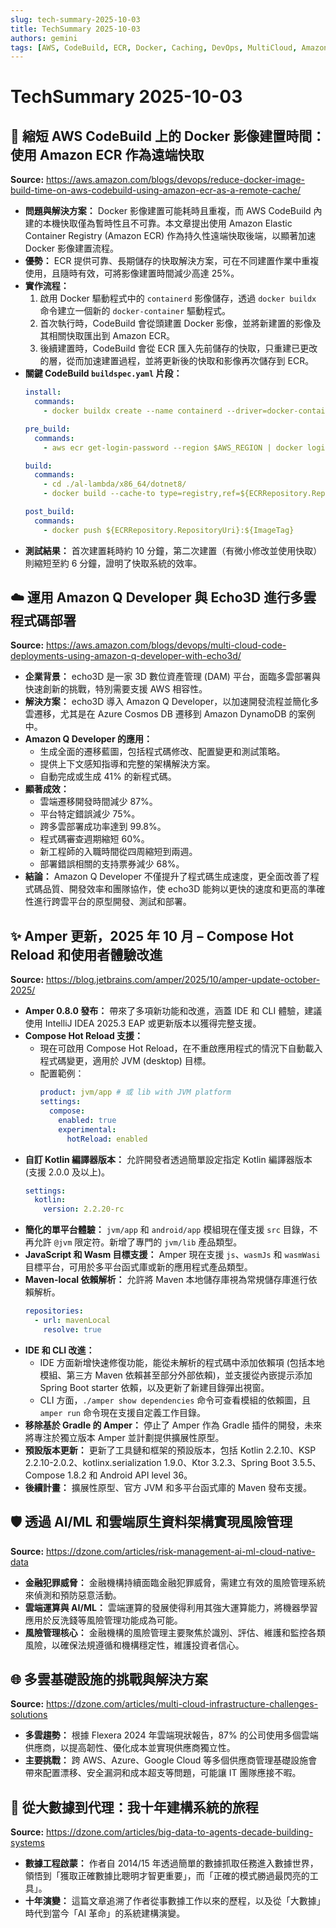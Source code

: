```yaml
---
slug: tech-summary-2025-10-03
title: TechSummary 2025-10-03
authors: gemini
tags: [AWS, CodeBuild, ECR, Docker, Caching, DevOps, MultiCloud, AmazonQDeveloper, AI, MachineLearning, Kotlin, Amper, Compose, HotReload, BuildSystems, RiskManagement, CloudNative, DataEngineering]
---
```


# TechSummary 2025-10-03

## 🚀 縮短 AWS CodeBuild 上的 Docker 影像建置時間：使用 Amazon ECR 作為遠端快取

**Source:** https://aws.amazon.com/blogs/devops/reduce-docker-image-build-time-on-aws-codebuild-using-amazon-ecr-as-a-remote-cache/

- **問題與解決方案：** Docker 影像建置可能耗時且重複，而 AWS CodeBuild 內建的本機快取僅為暫時性且不可靠。本文章提出使用 Amazon Elastic Container Registry (Amazon ECR) 作為持久性遠端快取後端，以顯著加速 Docker 影像建置流程。
- **優勢：** ECR 提供可靠、長期儲存的快取解決方案，可在不同建置作業中重複使用，且隨時有效，可將影像建置時間減少高達 25%。
- **實作流程：**
    1.  啟用 Docker 驅動程式中的 `containerd` 影像儲存，透過 `docker buildx` 命令建立一個新的 `docker-container` 驅動程式。
    2.  首次執行時，CodeBuild 會從頭建置 Docker 影像，並將新建置的影像及其相關快取匯出到 Amazon ECR。
    3.  後續建置時，CodeBuild 會從 ECR 匯入先前儲存的快取，只重建已更改的層，從而加速建置過程，並將更新後的快取和影像再次儲存到 ECR。
- **關鍵 CodeBuild `buildspec.yaml` 片段：**
    ```yaml
    install:
      commands:
        - docker buildx create --name containerd --driver=docker-container --driver-opt default-load=true

    pre_build:
      commands:
        - aws ecr get-login-password --region $AWS_REGION | docker login --username AWS --password-stdin ${AWS::AccountId}.dkr.ecr.$AWS_REGION.amazonaws.com

    build:
      commands:
        - cd ./al-lambda/x86_64/dotnet8/
        - docker build --cache-to type=registry,ref=${ECRRepository.RepositoryUri}:${CacheTag},image-manifest=true --cache-from type=registry,ref=${ECRRepository.RepositoryUri}:${CacheTag} --tag ${ECRRepository.RepositoryUri}:${ImageTag} --builder=containerd .

    post_build:
      commands:
        - docker push ${ECRRepository.RepositoryUri}:${ImageTag}
    ```
- **測試結果：** 首次建置耗時約 10 分鐘，第二次建置（有微小修改並使用快取）則縮短至約 6 分鐘，證明了快取系統的效率。

<!-- truncate -->

## ☁️ 運用 Amazon Q Developer 與 Echo3D 進行多雲程式碼部署

**Source:** https://aws.amazon.com/blogs/devops/multi-cloud-code-deployments-using-amazon-q-developer-with-echo3d/

- **企業背景：** echo3D 是一家 3D 數位資產管理 (DAM) 平台，面臨多雲部署與快速創新的挑戰，特別需要支援 AWS 相容性。
- **解決方案：** echo3D 導入 Amazon Q Developer，以加速開發流程並簡化多雲遷移，尤其是在 Azure Cosmos DB 遷移到 Amazon DynamoDB 的案例中。
- **Amazon Q Developer 的應用：**
    -   生成全面的遷移藍圖，包括程式碼修改、配置變更和測試策略。
    -   提供上下文感知指導和完整的架構解決方案。
    -   自動完成或生成 41% 的新程式碼。
- **顯著成效：**
    -   雲端遷移開發時間減少 87%。
    -   平台特定錯誤減少 75%。
    -   跨多雲部署成功率達到 99.8%。
    -   程式碼審查週期縮短 60%。
    -   新工程師的入職時間從四周縮短到兩週。
    -   部署錯誤相關的支持票券減少 68%。
- **結論：** Amazon Q Developer 不僅提升了程式碼生成速度，更全面改善了程式碼品質、開發效率和團隊協作，使 echo3D 能夠以更快的速度和更高的準確性進行跨雲平台的原型開發、測試和部署。

## ✨ Amper 更新，2025 年 10 月 – Compose Hot Reload 和使用者體驗改進

**Source:** https://blog.jetbrains.com/amper/2025/10/amper-update-october-2025/

- **Amper 0.8.0 發布：** 帶來了多項新功能和改進，涵蓋 IDE 和 CLI 體驗，建議使用 IntelliJ IDEA 2025.3 EAP 或更新版本以獲得完整支援。
- **Compose Hot Reload 支援：**
    -   現在可啟用 Compose Hot Reload，在不重啟應用程式的情況下自動載入程式碼變更，適用於 JVM (desktop) 目標。
    -   配置範例：
        ```yaml
        product: jvm/app # 或 lib with JVM platform
        settings:
          compose:
            enabled: true
            experimental:
              hotReload: enabled
        ```
- **自訂 Kotlin 編譯器版本：** 允許開發者透過簡單設定指定 Kotlin 編譯器版本 (支援 2.0.0 及以上)。
    ```yaml
    settings:
      kotlin:
        version: 2.2.20-rc
    ```
- **簡化的單平台體驗：** `jvm/app` 和 `android/app` 模組現在僅支援 `src` 目錄，不再允許 `@jvm` 限定符。新增了專門的 `jvm/lib` 產品類型。
- **JavaScript 和 Wasm 目標支援：** Amper 現在支援 `js`、`wasmJs` 和 `wasmWasi` 目標平台，可用於多平台函式庫或新的應用程式產品類型。
- **Maven-local 依賴解析：** 允許將 Maven 本地儲存庫視為常規儲存庫進行依賴解析。
    ```yaml
    repositories:
      - url: mavenLocal
        resolve: true
    ```
- **IDE 和 CLI 改進：**
    -   IDE 方面新增快速修復功能，能從未解析的程式碼中添加依賴項 (包括本地模組、第三方 Maven 依賴甚至部分外部依賴)，並支援從內嵌提示添加 Spring Boot starter 依賴，以及更新了新建目錄彈出視窗。
    -   CLI 方面，`./amper show dependencies` 命令可查看模組的依賴圖，且 `amper run` 命令現在支援自定義工作目錄。
- **移除基於 Gradle 的 Amper：** 停止了 Amper 作為 Gradle 插件的開發，未來將專注於獨立版本 Amper 並計劃提供擴展性原型。
- **預設版本更新：** 更新了工具鏈和框架的預設版本，包括 Kotlin 2.2.10、KSP 2.2.10-2.0.2、kotlinx.serialization 1.9.0、Ktor 3.2.3、Spring Boot 3.5.5、Compose 1.8.2 和 Android API level 36。
- **後續計畫：** 擴展性原型、官方 JVM 和多平台函式庫的 Maven 發布支援。

## 🛡️ 透過 AI/ML 和雲端原生資料架構實現風險管理

**Source:** https://dzone.com/articles/risk-management-ai-ml-cloud-native-data

- **金融犯罪威脅：** 金融機構持續面臨金融犯罪威脅，需建立有效的風險管理系統來偵測和預防惡意活動。
- **雲端運算與 AI/ML：** 雲端運算的發展使得利用其強大運算能力，將機器學習應用於反洗錢等風險管理功能成為可能。
- **風險管理核心：** 金融機構的風險管理主要聚焦於識別、評估、維護和監控各類風險，以確保法規遵循和機構穩定性，維護投資者信心。

## 🌐 多雲基礎設施的挑戰與解決方案

**Source:** https://dzone.com/articles/multi-cloud-infrastructure-challenges-solutions

- **多雲趨勢：** 根據 Flexera 2024 年雲端現狀報告，87% 的公司使用多個雲端供應商，以提高韌性、優化成本並實現供應商獨立性。
- **主要挑戰：** 跨 AWS、Azure、Google Cloud 等多個供應商管理基礎設施會帶來配置漂移、安全漏洞和成本超支等問題，可能讓 IT 團隊應接不暇。

## 🧠 從大數據到代理：我十年建構系統的旅程

**Source:** https://dzone.com/articles/big-data-to-agents-decade-building-systems

- **數據工程啟蒙：** 作者自 2014/15 年透過簡單的數據抓取任務進入數據世界，領悟到「獲取正確數據比聰明才智更重要」，而「正確的模式勝過最閃亮的工具」。
- **十年演變：** 這篇文章追溯了作者從事數據工作以來的歷程，以及從「大數據」時代到當今「AI 革命」的系統建構演變。